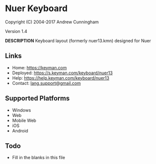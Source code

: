 Nuer Keyboard
=====================

Copyright (C) 2004-2017 Andrew Cunningham

Version 1.4

__DESCRIPTION__
Keyboard layout (formerly nuer13.kmn) designed for Nuer

Links
-----

 * Home:     https://keyman.com
 * Deployed: https://s.keyman.com/keyboard/nuer13
 * Help:     https://help.keyman.com/keyboard/nuer13
 * Contact:  lang.support@gmail.com

Supported Platforms
-------------------
 * Windows
 * Web
 * Mobile Web
 * iOS
 * Android

Todo
----

 * Fill in the blanks in this file

 